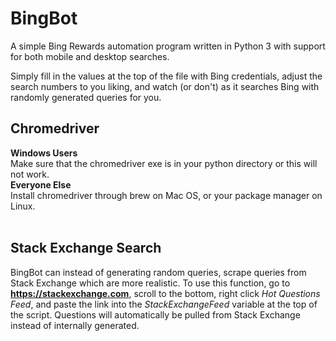 # BingBot
A simple Bing Rewards automation program written in Python 3 with support for both mobile and desktop searches.

Simply fill in the values at the top of the file with Bing credentials, adjust the search numbers to you liking, 
and watch (or don't) as it searches Bing with randomly generated queries for you.

<h2>Chromedriver</h2>
<strong>Windows Users</strong><br>
<article>Make sure that the chromedriver exe is in your python directory or this will not work.<br>  
<strong>Everyone Else</strong><br>
<article>Install chromedriver through brew on Mac OS, or your package manager on Linux.</article><br>
<h2>Stack Exchange Search</h2>
<article>BingBot can instead of generating random queries, scrape queries from Stack Exchange which are more realistic.  To use this function, go to <strong><a href="https://stackexchange.com">https://stackexchange.com</a></strong>, scroll to the bottom, right click <em>Hot Questions Feed</em>, and paste the link into the <em>StackExchangeFeed</em> variable at the top of the script.  Questions will automatically be pulled from Stack Exchange instead of internally generated.
